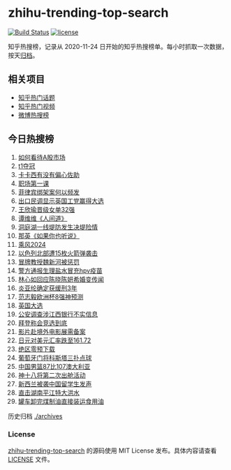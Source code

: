 # zhihu-trending-top-search

[![Build Status](https://github.com/justjavac/zhihu-trending-top-search/workflows/ci/badge.svg?branch=main)](https://github.com/justjavac/zhihu-trending-top-search/actions)
[![license](https://img.shields.io/github/license/justjavac/zhihu-trending-top-search)](https://github.com/justjavac/zhihu-trending-top-search/blob/main/LICENSE)

知乎热搜榜，记录从 2020-11-24
日开始的知乎热搜榜单。每小时抓取一次数据，按天[归档](./archives)。

## 相关项目

- [知乎热门话题](https://github.com/justjavac/zhihu-trending-hot-questions)
- [知乎热门视频](https://github.com/justjavac/zhihu-trending-hot-video)
- [微博热搜榜](https://github.com/justjavac/weibo-trending-hot-search)

## 今日热搜榜

<!-- BEGIN -->
<!-- 最后更新时间 Mon Jul 08 2024 20:12:32 GMT+0800 (China Standard Time) -->

1. [如何看待A股市场](https://www.zhihu.com/search?q=如何看待A股市场)
1. [t1夺冠](https://www.zhihu.com/search?q=t1夺冠)
1. [卡卡西有没有偏心佐助](https://www.zhihu.com/search?q=卡卡西有没有偏心佐助)
1. [职场第一课](https://www.zhihu.com/search?q=职场第一课)
1. [菲律宾绑架案何以频发](https://www.zhihu.com/search?q=菲律宾绑架案何以频发)
1. [出口民调显示英国工党赢得大选](https://www.zhihu.com/search?q=出口民调显示英国工党赢得大选)
1. [王欣瑜晋级女单32强](https://www.zhihu.com/search?q=王欣瑜晋级女单32强)
1. [谭维维《人间道》](https://www.zhihu.com/search?q=谭维维《人间道》)
1. [洞庭湖一线堤防发生决堤险情](https://www.zhihu.com/search?q=洞庭湖一线堤防发生决堤险情)
1. [那英《如果你也听说》](https://www.zhihu.com/search?q=那英《如果你也听说》)
1. [乘风2024](https://www.zhihu.com/search?q=乘风2024)
1. [以色列北部遭15枚火箭弹袭击](https://www.zhihu.com/search?q=以色列北部遭15枚火箭弹袭击)
1. [冒牌教授魏新河被惩罚](https://www.zhihu.com/search?q=冒牌教授魏新河被惩罚)
1. [警方通报生理盐水冒充hpv疫苗](https://www.zhihu.com/search?q=警方通报生理盐水冒充hpv疫苗)
1. [林心如回应陈晓陈妍希婚变传闻](https://www.zhihu.com/search?q=林心如回应陈晓陈妍希婚变传闻)
1. [炎亚纶确定获缓刑3年](https://www.zhihu.com/search?q=炎亚纶确定获缓刑3年)
1. [范志毅欧洲杯8强神预测](https://www.zhihu.com/search?q=范志毅欧洲杯8强神预测)
1. [英国大选](https://www.zhihu.com/search?q=英国大选)
1. [公安调查涉江西银行不实信息](https://www.zhihu.com/search?q=公安调查涉江西银行不实信息)
1. [拜登称会竞选到底](https://www.zhihu.com/search?q=拜登称会竞选到底)
1. [影片赴境外电影展需备案](https://www.zhihu.com/search?q=影片赴境外电影展需备案)
1. [日元对美元汇率跌至161.72](https://www.zhihu.com/search?q=日元对美元汇率跌至161.72)
1. [绝区零预下载](https://www.zhihu.com/search?q=绝区零预下载)
1. [葡萄牙门将科斯塔三扑点球](https://www.zhihu.com/search?q=葡萄牙门将科斯塔三扑点球)
1. [中国男篮87比107澳大利亚](https://www.zhihu.com/search?q=中国男篮87比107澳大利亚)
1. [神十八将第二次出舱活动](https://www.zhihu.com/search?q=神十八将第二次出舱活动)
1. [新西兰被袭中国留学生发声](https://www.zhihu.com/search?q=新西兰被袭中国留学生发声)
1. [直击湖南平江特大洪水](https://www.zhihu.com/search?q=直击湖南平江特大洪水)
1. [罐车卸完煤制油直接装运食用油](https://www.zhihu.com/search?q=罐车卸完煤制油直接装运食用油)

<!-- END -->

历史归档 [./archives](./archives)

### License

[zhihu-trending-top-search](https://github.com/justjavac/zhihu-trending-top-search)
的源码使用 MIT License 发布。具体内容请查看 [LICENSE](./LICENSE) 文件。
